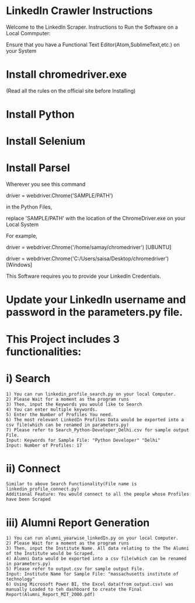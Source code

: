 # LinkedIn Crawler Instructions


Welcome to the LinkedIn Scraper.
Instructions to Run the Software on a Local Commputer:

Ensure that you have a Functional Text Editor(Atom,SublimeText,etc.) on your System

# Install chromedriver.exe 
(Read all the rules on the official site before Installing)

# Install Python

# Install Selenium

# Install Parsel

Wherever you see this command

driver = webdriver.Chrome('SAMPLE/PATH')

in the Python Files, 

replace 'SAMPLE/PATH' with the location of the ChromeDriver.exe on your Local System

For example,


driver = webdriver.Chrome('/home/samay/chromedriver')                 [UBUNTU]

driver = webdriver.Chrome('C:/Users/saisa/Desktop/chromedriver')      [Windows]


This Software requires you to provide your LinkedIn Credentials.

# Update your LinkedIn username and password in the parameters.py file.


# This Project includes 3 functionalities:



# i) Search


    1) You can run linkedin_profile_search.py on your local Computer.
    2) Please Wait for a moment as the program runs
    3) Then, input the Keywords you would like to Search 
    4) You can enter multiple keywords.
    5) Enter the Number of Profiles You need.
    6) The most relevant LinkedIn Profiles Data would be exported into a csv file(which can be renamed in parameters.py)
    7) Please refer to Search_Python-Developer_Delhi.csv for sample output File. 
    Input: Keywords for Sample File: "Python Developer" "Delhi"
    Input: Number of Profiles: 17
# ii) Connect



    Similar to above Search Functionality(File name is linkedin_profile_connect.py)
    Additional Feature: You would connect to all the people whose Profiles have been Scraped
# iii) Alumni Report Generation




    1) You can run alumni_yearwise_linkedIn.py on your local Computer.
    2) Please Wait for a moment as the program runs
    3) Then, input the Institute Name. All data relating to the The Alumni of the Institute would be Scraped. 
    4) Alumni Data would be exported into a csv file(which can be renamed in parameters.py)
    5) Please refer to output.csv for sample output File.
    Input: Institute Name for Sample File: "massachusetts institute of technology" 
    6) Using Microsoft Power BI, the Excel data(from output.csv) was manually Loaded to teh dashboard to create the Final Report(Alumni_Report_MIT_2000.pdf)
